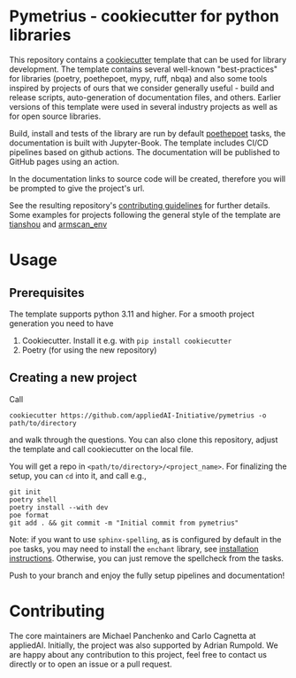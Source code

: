 # Pymetrius - cookiecutter for python libraries

This repository contains a [cookiecutter](https://github.com/cookiecutter/cookiecutter) template 
that can be used for library development. The template contains several well-known "best-practices" for libraries
 (poetry, poethepoet, mypy, ruff, nbqa) and also some tools 
inspired by projects of ours that we consider generally useful - build and release scripts,
auto-generation of documentation files, and others.
Earlier versions of this template were used in several industry projects as well as for open source libraries.

Build, install and tests of the library are run by default [poethepoet](https://github.com/nat-n/poethepoet) tasks, the documentation is built with Jupyter-Book.
The template includes CI/CD pipelines based on github actions. The documentation will be published to GitHub pages using an action.

In the documentation links to source code will be created, therefore you will be prompted to give the project's url.

See the resulting repository's [contributing guidelines]({{cookiecutter.project_name}}/docs/04_contributing/04_contributing.rst) 
for further details. Some examples for projects following the general style of the template are [tianshou](https://github.com/thu-ml/tianshou)
and [armscan_env](https://github.com/appliedAI-Initiative/armscan_env/)

# Usage

## Prerequisites

The template supports python 3.11 and higher. For a smooth project generation you need to have

1) Cookiecutter. Install it e.g. with `pip install cookiecutter`
2) Poetry (for using the new repository)


## Creating a new project

Call

```shell script
cookiecutter https://github.com/appliedAI-Initiative/pymetrius -o path/to/directory
```

and walk through the questions. You can also clone this repository, adjust the template and call cookiecutter on
the local file.

You will get a repo in `<path/to/directory>/<project_name>`. For finalizing the setup, you can `cd` into it, and call
e.g.,

```shell script
git init
poetry shell
poetry install --with dev
poe format
git add . && git commit -m "Initial commit from pymetrius"
```

Note: if you want to use `sphinx-spelling`, as is configured by default in the `poe` tasks, you may need to install the `enchant` library,
see [installation instructions](https://pyenchant.github.io/pyenchant/install.html#installing-the-enchant-c-library). Otherwise, you
can just remove the spellcheck from the tasks.

Push to your branch and enjoy the fully setup pipelines and documentation!


# Contributing
The core maintainers are Michael Panchenko and Carlo Cagnetta at appliedAI. Initially, the project was also supported by Adrian Rumpold.
We are happy about any contribution to this project, feel free to contact us directly or to open an issue or a pull request.
